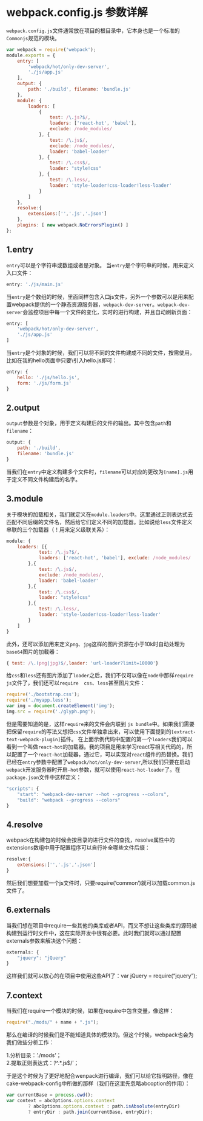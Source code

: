 # webpack.config.js 参数详解
`webpack.config.js`文件通常放在项目的根目录中，它本身也是一个标准的`Commonjs`规范的模块。
```js
var webpack = require('webpack'); 
module.exports = { 
    entry: [ 
        'webpack/hot/only-dev-server', 
        './js/app.js' 
    ], 
    output: { 
        path: './build', filename: 'bundle.js' 
    }, 
    module: { 
        loaders: [ 
            { 
                test: /\.js?$/, 
                loaders: ['react-hot', 'babel'], 
                exclude: /node_modules/ 
            }, { 
                test: /\.js$/, 
                exclude: /node_modules/, 
                loader: 'babel-loader'
            }, { 
                test: /\.css$/, 
                loader: "style!css" 
            }, {
                test: /\.less/,
                loader: 'style-loader!css-loader!less-loader'
            } 
        ] 
    }, 
    resolve:{ 
        extensions:['','.js','.json'] 
    }, 
    plugins: [ new webpack.NoErrorsPlugin() ] 
};
```
## 1.entry

`entry`可以是个字符串或数组或者是对象。
当`entry`是个字符串的时候，用来定义入口文件：
```js
entry: './js/main.js'
```
当`entry`是个数组的时候，里面同样包含入口js文件，另外一个参数可以是用来配置webpack提供的一个静态资源服务器，`webpack-dev-server`。`webpack-dev-server`会监控项目中每一个文件的变化，实时的进行构建，并且自动刷新页面：
```js
entry: [
    'webpack/hot/only-dev-server',
    './js/app.js'
]
```
当`entry`是个对象的时候，我们可以将不同的文件构建成不同的文件，按需使用，比如在我的hello页面中只要\引入hello.js即可：
```js
entry: {
    hello: './js/hello.js',
    form: './js/form.js'
}
```
## 2.output
`output`参数是个对象，用于定义构建后的文件的输出。其中包含`path`和`filename`：
```js
output: {
    path: './build',
    filename: 'bundle.js'
}
```
当我们在`entry`中定义构建多个文件时，`filename`可以对应的更改为`[name].js`用于定义不同文件构建后的名字。
## 3.module
关于模块的加载相关，我们就定义在`module.loaders`中。这里通过正则表达式去匹配不同后缀的文件名，然后给它们定义不同的加载器。比如说给`less`文件定义串联的三个加载器（！用来定义级联关系）：
```js
module: {
    loaders: [{ 
            test: /\.js?$/, 
            loaders: ['react-hot', 'babel'], exclude: /node_modules/ 
        },{ 
            test: /\.js$/, 
            exclude: /node_modules/, 
            loader: 'babel-loader'
        },{ 
            test: /\.css$/, 
            loader: "style!css" 
        },{ 
            test: /\.less/, 
            loader: 'style-loader!css-loader!less-loader'
        }
    ]
}
```
此外，还可以添加用来定义`png`、`jpg`这样的图片资源在小于10k时自动处理为`base64`图片的加载器：
```js
{ test: /\.(png|jpg)$/,loader: 'url-loader?limit=10000'}
```
给`css`和`less`还有图片添加了`loader`之后，我们不仅可以像在`node`中那样`require` `js`文件了，我们还可以`require  css`、`less`甚至图片文件：
```js
require('./bootstrap.css');
require('./myapp.less');
var img = document.createElement('img');
img.src = require('./glyph.png');
```
但是需要知道的是，这样`require`来的文件会内联到 `js bundle`中。如果我们需要把保留`require`的写法又想把`css`文件单独拿出来，可以使用下面提到的`[extract-text-webpack-plugin]`插件。
在上面示例代码中配置的第一个`loaders`我们可以看到一个叫做`react-hot`的加载器。我的项目是用来学习react写相关代码的，所以配置了一个`react-hot`加载器，通过它，可以实现对`react`组件的热替换。我们已经在`entry`参数中配置了`webpack/hot/only-dev-server`,所以我们只要在启动`webpack`开发服务器时开启`–hot`参数，就可以使用`react-hot-loader`了。在`package.json`文件中这样定义：
```js
"scripts": {
    "start": "webpack-dev-server --hot --progress --colors",
    "build": "webpack --progress --colors"
}
```
## 4.resolve
webpack在构建包的时候会按目录的进行文件的查找，resolve属性中的extensions数组中用于配置程序可以自行补全哪些文件后缀：
```js
resolve:{
    extensions:['','.js','.json']
}
```
然后我们想要加载一个js文件时，只要require(‘common’)就可以加载common.js文件了。
## 6.externals
当我们想在项目中require一些其他的类库或者API，而又不想让这些类库的源码被构建到运行时文件中，这在实际开发中很有必要。此时我们就可以通过配置externals参数来解决这个问题：
```js
externals: {
    "jquery": "jQuery"
}
```
这样我们就可以放心的在项目中使用这些API了：var jQuery = require(“jquery”);

## 7.context
当我们在require一个模块的时候，如果在require中包含变量，像这样：
```js
require("./mods/" + name + ".js");
```
那么在编译的时候我们是不能知道具体的模块的。但这个时候，webpack也会为我们做些分析工作：

1.分析目录：’./mods’；  
2.提取正则表达式：’/^.*.js$/’；

于是这个时候为了更好地配合wenpack进行编译，我们可以给它指明路径，像在cake-webpack-config中所做的那样（我们在这里先忽略abcoption的作用）：
```js
var currentBase = process.cwd();
var context = abcOptions.options.context 
        ? abcOptions.options.context : path.isAbsolute(entryDir) 
        ? entryDir : path.join(currentBase, entryDir);
```